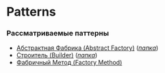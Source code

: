 # Patterns

### Рассматриваемые паттерны

* [Абстрактная Фабрика (Abstract Factory)](https://github.com/a1sarpi/Patterns/blob/main/AbstractFactory/AbstractFactory.md#abstract-factory) ([_папка_](https://github.com/a1sarpi/Patterns/tree/main/AbstractFactory))
* [Строитель (Builder)](https://github.com/a1sarpi/Patterns/blob/main/Builder/Builder.md) ([_папка_](https://github.com/a1sarpi/Patterns/tree/main/Builder))
* [Фабричный Метод (Factory Method)]()